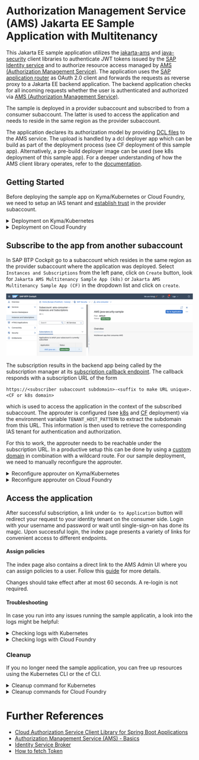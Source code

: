 # Authorization Management Service (AMS) Jakarta EE Sample Application with Multitenancy
This Jakarta EE sample application utilizes the [jakarta-ams](https://github.wdf.sap.corp/CPSecurity/cloud-authorization-client-library-java/tree/master-1.x/jakarta-ams) and [java-security](https://github.com/SAP/cloud-security-services-integration-library/tree/main/java-security) client libraries to authenticate JWT tokens issued by the [SAP Identity service](https://help.sap.com/docs/identity-authentication) and to authorize resource access managed by [AMS (Authorization Management Service)](https://github.wdf.sap.corp/pages/CPSecurity/ams-docu/).
The application uses the [SAP application router](https://www.npmjs.com/package/@sap/approuter) as OAuth 2.0 client and forwards the requests as reverse proxy to a Jakarta EE backend application.
The backend application checks for all incoming requests whether the user is authenticated and authorized via [AMS (Authorization Management Service)](https://github.wdf.sap.corp/pages/CPSecurity/ams-docu/).

The sample is deployed in a provider subaccount and subscribed to from a consumer subaccount.
The latter is used to access the application and needs to reside in the same region as the provider subaccount.

The application declares its authorization model by providing [DCL files](https://github.wdf.sap.corp/pages/CPSecurity/ams-docu/docs/DCLLanguage/Declare) to the AMS service.
The upload is handled by a dcl deployer app which can be build as part of the deployment process (see CF deployment of this sample app).
Alternatively, a pre-build deployer image can be used (see k8s deployment of this sample app).
For a deeper understanding of how the AMS client library operates, refer to the [documentation](https://github.wdf.sap.corp/pages/CPSecurity/ams-docu/docs/ClientLibs/Enforce).

## Getting Started
Before deploying the sample app on Kyma/Kubernetes or Cloud Foundry, we need to setup an IAS tenant and [establish trust](https://github.wdf.sap.corp/pages/CPSecurity/ams-docu/docs/HowTo_AMSConfig#establish-ias-trust) in the provider subaccount.

<details>
<summary>Deployment on Kyma/Kubernetes</summary>

The k8s deployment is done via a [helm 3 chart](helmchart) and contains three pods:
* The [first pod](k8s/backend.yaml) is used to run the backend app (i.e. the actual sample application).
* The [second pod](k8s/approuter.yaml) contains only the approuter.
* The [third pod](k8s/policies-deployer-job.yaml) is just for uploading the DCL files to the AMS server.
  It copies the DCL files from the backend app image via an init container and then runs a container from a pre-build image to do the actual upload.
  This pod is configured to be removed 5 minutes after the job is done.

### Build, tag and push docker images to a repository
:bulb: If you just want to try out the sample application, you can skip this step and use the pre-build docker images.

Make sure that you are logged in to the docker registry you want to push the images to (e.g.`cloud-security-integration.common.repositories.cloud.sap`):
```bash
docker login <repository>
```
#### Backend application
On the console, change into the `jakarta-ams-sample` folder.
Then use the following commands to build and push the backend application to a repository:
```bash
mvn clean package
docker build -t <repository>/<backendImage> .
docker push <repository>/<backendImage>
```
The DCL files are located in the folder `dcldeployer/dcl`.
The reason for this is that the CF deployment builds its own DCL deployer from the `dcldeployer` folder which expects the DCL files in that location.
For the k8s deployment, you can choose another location.
You then just need to adapt the COPY command in the [docker file of the application](Dockerfile) to the new location.

#### Approuter
Change into the `jakarta-ams-sample/approuter` folder and use the following docker CLI commands to build and push the approuter:
```bash
docker build -t <repository>/<approuterImage> .
docker push <repository>/<approuterImage>
```
The [dockerfile of the approuter](approuter/Dockerfile) does not need to be adapted.

:warning: Don't forget to change back into the `jakarta-ams-sample` folder afterwards.

### Configure the k8s deployment
1. The [helm chart](helmchart) contains a [values.yaml](helmchart/values.yaml) file which can be used to configure the deployment.
   The most important property is the `clusterDomain` which needs to be adapted before installing the helm chart.
   For a cluster resulting from enabling Kyma in your BTP subaccount you can derive the domain from your cluster's shoot name like this:
    ```
    <SHOOT_NAME>.stage.kyma.ondemand.com
    ```
   If you don't know the shoot name, you can deploy the chart twice and retrieve the cluster domain from the created API rules (e.g. in the Kyma cluster dashboard).
1. The pre-build policies deployer image [is configured](k8s/policies-deployer-job.yaml) to be pulled from `common.repositories.cloud.sap`.
   This requires a user account and an access token that can be generated at https://common.repositories.cloud.sap/ui/user_profile.
   The access token then needs to be stored as a [k8s secret](https://kubernetes.io/docs/tasks/configure-pod-container/pull-image-private-registry/#create-a-secret-by-providing-credentials-on-the-command-line) named `common-artifactory` using the k8s CLI:
    ```bash
    kubectl create secret docker-registry common-artifactory --docker-server=cloud-security-integration.common.repositories.cloud.sap --docker-username=<YOUR USERNAME> --docker-password=<YOUR IDENTITY TOKEN> --docker-email=<YOUR EMAIL> -n <YOUR NAMESPACE>
    ```
   :bulb: You can customize the secrets to be used by adapting the `imagePullSecrets` property in the [values.yaml](helmchart/values.yaml) file.
1. If you have build and pushed your own app and/or approuter image in the previous step, you need to replace the default image specification in the [values.yaml](helmchart/values.yaml) file.
   If the images were not pushed to `common.repositories.cloud.sap`, you also need to adapt the corresponding `imagePullSecrets`.

   :bulb: In case the images are to be pulled from a public repository, no image pull secret is required.
1. Finally, you can configure any subaccount from which the sample application should be reachable.
   For your provider subaccount, i.e. the subaccount where you are running the application, this will work out-of-the-box.
   If you already know any subaccount from which you plan to [subscribe to the application](#subscribe-to-the-app-from-another-subaccount), you can already configure those as well.
   Simply add all corresponding subaccount subdomains to the `subscription.subdomains` property in the [values.yaml](helmchart/values.yaml) file.

   :bulb: The subdomains can for example be found in the BTP Cockpit in the Overview section.

### Deploy the application
After successful configuration you can deploy the applications using [helm](https://helm.sh/)
```shell script
helm upgrade --install jakarta-ams-sample ./helmchart --values ./helmchart/values.yaml --namespace <YOUR NAMESPACE>
```
</details>

<details>
<summary>Deployment on Cloud Foundry</summary>

### Configure the CF deployment
First you need to login using the CF CLI:
```shell
cf login -u <YOUR USER> -o <CF ORG of your subaccount> -s <CF SPACE in your subaccount>
```

Adapt the [vars](../vars.yml) file by:
- specifying a unique value for `ID`, e.g. your user id.

  This is used to create unique resources like service instances and routes.
- setting `LANDSCAPE_APPS_DOMAIN` according to your landscape, e.g. `cfapps.eu12.hana.ondemand.com` for Canary.
- providing the subdomain of your provider subaccount (where the app is deployed) as `PROVIDER_SUBDOMAIN`.

Finally, you need to manually replace all ``((LANDSCAPE_APPS_DOMAIN))`` and ``((ID))`` placeholders in the [ias](ias-config.json) and [sms](sms-config.json) configurations.
The placeholders in the [manifest](manifest.yml) will be replaced automatically during the deployment.

### Create the identity service instance (with AMS enabled)
Use the IAS service broker to create the ``identity`` service instance:
```shell
cf create-service identity application jakarta-ams-identity -c ias-config.json --wait
```
Further information about identity service and its configuration can be found [here](https://github.wdf.sap.corp/CPSecurity/Knowledge-Base/tree/master/08_Tutorials/iasbroker).

### Create the subscription manager service instance
Use the SMS service broker to create the ``sms`` service instance:
```shell
cf create-service subscription-manager provider jakarta-ams-sms -c sms-config.json --wait
```
Further information about subscription manager service and its configuration can be found [here](https://int.controlcenter.ondemand.com/index.html#/knowledge_center/articles/7961284168e848efb9e0462e38b4075d).

### Build and deploy the application
Use maven and the cf CLI to compile, package and push the application to Cloud Foundry:
```shell
mvn clean package
cf push --vars-file ../vars.yml
```
</details>

## Subscribe to the app from another subaccount
In SAP BTP Cockpit go to a subaccount which resides in the same region as the provider subaccount where the application was deployed.
Select `Instances and Subscriptions` from the left pane, click on `Create` button, look for `Jakarta AMS Multitenancy Sample App (k8s)` or `Jakarta AMS Multitenancy Sample App (CF)` in the dropdown list and click on `create`.

![subscribe](./cf-cockpit-subscribe.png)

The subscription results in the backend app being called by the subscription manager at its [subscription callback endpoint](src/main/java/com/sap/cloud/security/samples/CallbackServlet.java).
The callback responds with a subscription URL of the form
```
https://<subscriber subaccount subdomain>-<suffix to make URL unique>.<CF or k8s domain>
```
which is used to access the application in the context of the subscribed subaccount.
The approuter is configured (see [k8s](k8s/approuter.yaml) and [CF](manifest.yml) deployment) via the environment variable `TENANT_HOST_PATTERN` to extract the subdomain from this URL.
This information is then used to retrieve the corresponding IAS tenant for authentication and authorization.

For this to work, the approuter needs to be reachable under the subscription URL.
In a productive setup this can be done by using a [custom domain](https://pages.github.tools.sap/psecrypto/custom-domains/) in combination with a wildcard route.
For our sample deployment, we need to manually reconfigure the approuter.

<details>
<summary>Reconfigure approuter on Kyma/Kubernetes</summary>

For k8s we simply need to:
1. Add the subdomain of the subscribed subaccount to the `subscription.subdomains` property in the [values.yaml](helmchart/values.yaml) file.
1. Upgrade the helm chart:
    ```shell
    helm upgrade --install jakarta-ams-sample ./helmchart --values ./helmchart/values.yaml --namespace <YOUR NAMESPACE>
    ```

</details>

<details>
<summary>Reconfigure approuter on Cloud Foundry</summary>

First, retrieve the subscription URL in the BTP Cockpit by clicking on the `Go to Application` button in the details of the newly created subscription.
This should not work, but open a browser tab with the URL.
In SAP BTP Cockpit navigate to the provider subaccount and select the CF space where you deployed the sample app.
Select Routes from the left pane and create a new route ans use the hostname from the subcription URL retrieved above as host.
Then map the route to the approuter application.

</details>

## Access the application
After successful subscription, a link under `Go to Application` button will redirect your request to your identity tenant on the consumer side.
Login with your username and password or wait until single-sign-on has done its magic.
Upon successful login, the index page presents a variety of links for convenient access to different endpoints.

#### Assign policies
The index page also contains a direct link to the AMS Admin UI where you can assign policies to a user.
Follow this [guide](https://github.wdf.sap.corp/pages/CPSecurity/ams-docu/docs/Manage/UserAssignments) for more details.

Changes should take effect after at most 60 seconds.
A re-login is not required.

#### Troubleshooting
In case you run into any issues running the sample applicatin, a look into the logs might be helpful:
<details>
<summary>Checking logs with Kubernetes</summary>

```shell
kubectl logs -l app=jakarta-ams-sample -n <YOUR NAMESPACE>
kubectl logs -l app=jakarta-ams-sample,component=approuter -n <YOUR NAMESPACE>
kubectl logs -l app=jakarta-ams-sample,component=backend -n <YOUR NAMESPACE>
```
</details>

<details>
<summary>Checking logs with Cloud Foundry</summary>

```shell
cf logs jakarta-ams-approuter --recent
cf logs jakarta-ams-backend --recent
```
</details>

### Cleanup
If you no longer need the sample application, you can free up resources using the Kubernetes CLI or the cf CLI.
<details>
<summary>Cleanup command for Kubernetes</summary>

```shell
helm uninstall jakarta-ams-sample --namespace <YOUR NAMESPACE>
```
</details>

<details>
<summary>Cleanup commands for Cloud Foundry</summary>

```shell
cf unbind-service jakarta-ams-backend jakarta-ams-sms --wait
cf unbind-service jakarta-ams-backend jakarta-ams-identity --wait
cf unbind-service jakarta-ams-approuter jakarta-ams-sms --wait
cf unbind-service jakarta-ams-approuter jakarta-ams-identity --wait
cf unbind-service jakarta-ams-dcl-deployer jakarta-ams-identity --wait
cf delete -f jakarta-ams-backend
cf delete -f jakarta-ams-approuter
cf delete -f jakarta-ams-dcl-deployer
cf delete-service -f jakarta-ams-sms
cf delete-service -f jakarta-ams-identity
```
</details>

# Further References
- [Cloud Authorization Service Client Library for Spring Boot Applications](https://github.wdf.sap.corp/CPSecurity/cloud-authorization-client-library-java/tree/master/jakarta-ams)
- [Authorization Management Service (AMS) - Basics](https://github.wdf.sap.corp/pages/CPSecurity/ams-docu/)
- [Identity Service Broker](https://github.wdf.sap.corp/pages/CPSecurity/sci-dev-guide/docs/BTP/identity-broker)
- [How to fetch Token](https://github.com/SAP/cloud-security-xsuaa-integration/blob/main/docs/HowToFetchToken.md)
